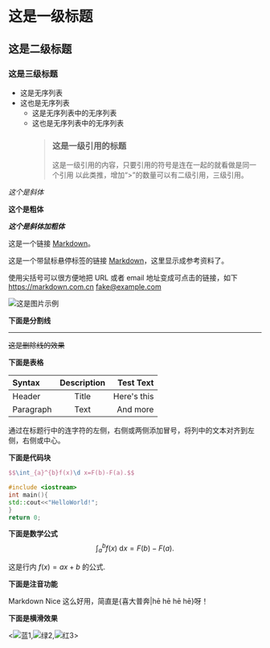 # 这是一级标题

## 这是二级标题

### 这是三级标题

- 这是无序列表
- 这也是无序列表
  - 这是无序列表中的无序列表
  - 这也是无序列表中的无序列表
    > ### 这是一级引用的标题
    >
    > 这是一级引用的内容，只要引用的符号是连在一起的就看做是同一个引用
    > 以此类推，增加“>”的数量可以有二级引用，三级引用。

_这个是斜体_

**这个是粗体**

**_这个是斜体加粗体_**

这是一个链接 [Markdown](https://markdown.com.cn)。

这是一个带鼠标悬停标签的链接 [Markdown](https://markdown.com.cn "Markdown官方教程")，这里显示成参考资料了。

使用尖括号可以很方便地把 URL 或者 email 地址变成可点击的链接，如下
<https://markdown.com.cn>
<fake@example.com>

![这是图片示例](https://files.mdnice.com/user/72568/5593fefc-c39c-4d24-ad1b-b564f5480f30.png)

**下面是分割线**

---

~~这是删除线的效果~~

**下面是表格**

| Syntax    | Description |   Test Text |
| :-------- | :---------: | ----------: |
| Header    |    Title    | Here's this |
| Paragraph |    Text     |    And more |

通过在标题行中的连字符的左侧，右侧或两侧添加冒号，将列中的文本对齐到左侧，右侧或中心。

**下面是代码块**

```tex
$$\int_{a}^{b}f(x)\d x=F(b)-F(a).$$
```

```C++
#include <iostream>
int main(){
std::cout<<"HelloWorld!";
}
return 0;
```

**下面是数学公式**
$$\int_{a}^{b}f(x)\ \text{d} x=F(b)-F(a).$$

这是行内 $f(x)=ax+b$ 的公式.

**下面是注音功能**

Markdown Nice 这么好用，简直是{喜大普奔|hē hē hē hē}呀！

**下面是横滑效果**

<![蓝1](https://files.mdnice.com/blue.jpg),![绿2](https://files.mdnice.com/green.jpg),![红3](https://files.mdnice.com/red.jpg)>